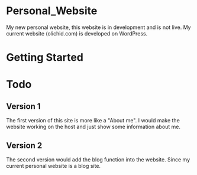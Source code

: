 # Personal_Website
My new personal website, this website is in development and is not live. My current website (olichid.com) is developed on WordPress.

# Getting Started


# Todo
## Version 1
The first version of this site is more like a "About me". I would make the website working on the host and just show some information about me.
## Version 2
The second version would add the blog function into the website. Since my current personal website is a blog site.

